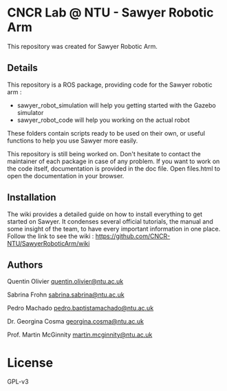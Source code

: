 # CNCR Lab @ NTU - Sawyer Robotic Arm

This repository was created for Sawyer Robotic Arm.

## Details

This repository is a ROS package, providing code for the Sawyer robotic arm :
* sawyer_robot_simulation will help you getting started with the Gazebo simulator
* sawyer_robot_code will help you working on the actual robot

These folders contain scripts ready to be used on their own, or useful functions to help you use Sawyer more easily.

This repository is still being worked on. Don't hesitate to contact the maintainer of each package in case of any problem.
If you want to work on the code itself, documentation is provided in the doc file. Open files.html to open the documentation in your browser.

## Installation

The wiki provides a detailed guide on how to install everything to get started on Sawyer. It condenses several official tutorials, the manual and some insight of the team, to have every important information in one place. Follow the link to see the wiki :
https://github.com/CNCR-NTU/SawyerRoboticArm/wiki

## Authors
Quentin Olivier <quentin.olivier@ntu.ac.uk>

Sabrina Frohn <sabrina.sabrina@ntu.ac.uk>

Pedro Machado <pedro.baptistamachado@ntu.ac.uk>

Dr. Georgina Cosma <georgina.cosma@ntu.ac.uk>

Prof. Martin McGinnity <martin.mcginnity@ntu.ac.uk>

# License

GPL-v3 
